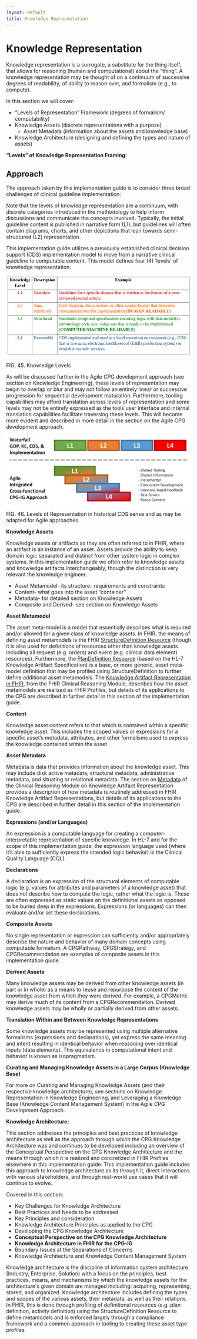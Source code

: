 ```yaml
---
layout: default
title: Knowledge Representation
---
```


# Knowledge Representation

Knowledge representation is a surrogate, a substitute for the thing itself, that allows for reasoning (human and computational) about the “thing”.  A knowledge representation may be thought of on a continuum of successive degrees of readability, of ability to reason over, and formalism (e.g., to compute).


In this section we will cover:

*   “Levels of Representation” Framework (degrees of formalism/ computability)
*   Knowledge Assets (discrete representations with a purpose)
    *   Asset Metadata (information about the assets and knowledge base)
*   Knowledge Architecture (designing and defining the types and nature of assets)

**“Levels” of Knowledge Representation Framing:** <!-- Link to 06.01 !-->

## **Approach**

The approach taken by this implementation guide is to consider three broad challenges of clinical guideline implementation:

Note that the levels of knowledge representation are a continuum, with discrete categories introduced in the methodology to help inform discussions and communicate the concepts involved. Typically, the initial guideline content is published in narrative form (L1), but guidelines will often contain diagrams, charts, and other depictions that lean towards semi-structured (L2) representation.

This implementation guide utilizes a previously established clinical decision support (CDS) implementation model to move from a narrative clinical guideline to computable content. This model defines four (4) ‘levels’ of knowledge representation:

![alt_text](assets/images/knowledge-levels.png "image_tooltip")

FIG. 45. Knowledge Levels

As will be discussed further in the Agile CPG development approach (see section on Knowledge Engineering),<!-- Link to ... !--> these levels of representation may begin to overlap or blur and may not follow an entirely linear or successive progression for sequential development maturation.  Furthermore, tooling capabilities may afford translation across levels of representation and some levels may not be entirely expressed as the tools user interface and internal translation capabilities facilitate traversing these levels.  This will become more evident and described in more detail in the section on the Agile CPG development approach.

![alt_text](assets/images/CPG-05.06-01.png "image_tooltip")

FIG. 46. Levels of Representation in historical CDS sense and as may be adapted for Agile approaches.

**Knowledge Assets** <!-- Link to 06.01 !-->

Knowledge assets or artifacts as they are often referred to in FHIR, where an artifact is an instance of an asset.  Assets provide the ability to keep domain logic separated and distinct from other system logic in complex systems.  In this implementation guide we often refer to knowledge assets and knowledge artifacts interchangeably, though the distinction is very relevant the knowledge engineer.

*   Asset Metamodel- its structure- requirements and constraints
*   Content- what goes into the asset “container”
*   Metadata- for detailed section on Knowledge Assets
*   Composite and Derived- see section on Knowledge Assets

**Asset Metamodel**

The asset meta-model is a model that essentially describes what is required and/or allowed for a given class of knowledge assets.  In FHIR, the means of defining asset metamodels is the FHIR [StructureDefinition Resource](https://www.hl7.org/fhir/structuredefinition.html) (though it is also used for definitions of resources other than knowledge assets including all request (e.g. orders) and event (e.g. clinical data element) resources).  Furthermore, the [PlanDefinition Resource](https://www.hl7.org/fhir/plandefinition.html) (based on the HL-7 Knowledge Artifact Specification) is a base, or more generic, asset meta-model definition that may be profiled using StructureDefinition to further define additional asset metamodels.  The [Knowledge Artifact Representation in FHIR](https://www.hl7.org/fhir/clinicalreasoning-knowledge-artifact-representation.html), from the FHIR Clinical Reasoning Module, describes how the asset metamodels are realized as FHIR Profiles, but details of its applications to the CPG are described in further detail in this section of the implementation guide.

**Content**

Knowledge asset content refers to that which is contained within a specific knowledge asset.  This includes the scoped values or expressions for a specific asset’s metadata, attributes, and other formalisms used to express the knowledge contained within the asset.

**Asset Metadata**

Metadata is data that provides information about the knowledge asset.  This may include disk active metadata, structural metadata, administrative metadata, and situating or relational metadata.  The section on [Metadata](https://www.hl7.org/fhir/clinicalreasoning-knowledge-artifact-representation.html#metadata) of the Clinical Reasoning Module on Knowledge Artifact Representation provides a description of how metadata is routinely addressed in FHIR Knowledge Artifact Representations, but details of its applications to the CPG are described in further detail in this section of the implementation guide.

**Expressions (and/or Languages)**

An expression is a computable language for creating a computer-interpretable representation of specific knowledge.  In HL-7 and for the scope of this implementation guide, the expression language used (where it’s able to sufficiently express the intended logic behavior) is the Clinical Quality Language (CQL).

**Declarations**

A declaration is an expression of the structural elements of computable logic (e.g. values for attributes and parameters of a knowledge asset) that does not describe how to compute the logic, rather what the logic is.  These are often expressed as static values on the definitional assets as opposed to be buried deep in the expressions.  Expressions (or languages) can then evaluate and/or set these declarations.

**Composite Assets**

No single representation or expression can sufficiently and/or appropriately describe the nature and behavior of many domain concepts using computable formalism.  A CPGPathway, CPGStrategy, and CPGRecommendation are examples of composite assets in this implementation guide.

**Derived Assets**

Many knowledge assets may be derived from other knowledge assets (in part or in whole) as a means to reuse and repurpose the content of the knowledge asset from which they were derived.  For example, a CPGMetric may derive much of its content from a CPGRecommendation.  Derived knowledge assets may be wholly or partially derived from other assets.  

**Translation Within and Between Knowledge Representations**

Some knowledge assets may be represented using multiple alternative formalisms (expressions and declarations), yet express the same meaning and intent resulting in identical behavior when reasoning over identical inputs (data elements).  This equivalence in computational intent and behavior is known as isopragmatism.

**Curating and Managing Knowledge Assets in a Large Corpus (Knowledge Base)**

For more on Curating and Managing Knowledge Assets (and their respective knowledge architecture), see sections on Knowledge Representation in Knowledge Engineering, <!-- Link to 05.03 !--> and Leveraging a Knowledge Base (Knowledge Content Management System) in the Agile CPG Development Approach. <!-- Link to -05.06- Leveraging a Knowledge Base (Knowledge Content Management System) !-->

**Knowledge Architecture:** <!-- Link to 06.03 !-->

This section addresses the principles and best practices of knowledge architecture as well as the approach through which the CPG Knowledge Architecture was and continues to be developed including an overview of the Conceptual Perspective on the CPG Knowledge Architecture and the means through which it is realized and concretized in FHIR Profiles elsewhere in this implementation guide.  This implementation guide includes this approach to knowledge architecture as its through it, direct interactions with various stakeholders, and through real-world use cases that it will continue to evolve.

Covered in this section:

*   Key Challenges for Knowledge Architecture
*   Best Practices and Needs to be addressed
*   Key Principles and consideration
*   Knowledge Architecture Principles as applied to the CPG
*   Developing the CPG Knowledge Architecture
*   **Conceptual Perspective on the CPG Knowledge Architecture**
*   **Knowledge Architecture in FHIR for the CPG-IG**
*   Boundary Issues at the Separations of Concerns
*   Knowledge Architecture and Knowledge Content Management System

Knowledge architecture is the discipline of information system architecture (Industry, Enterprise, Solution) with a focus on the principles, best practices, means, and mechanisms by which the knowledge assets for the architecture's given domain are managed including: acquiring, representing, stored, and organized.  Knowledge architecture includes defining the types and scopes of the various assets, their metadata, as well as their relations.  In FHIR, this is done through profiling of definitional resources (e.g. plan definition, activity definition) using the StructureDefinition Resource to define metamodels and is enforced largely through a compliance framework and a common approach in tooling to creating these asset type profiles.
